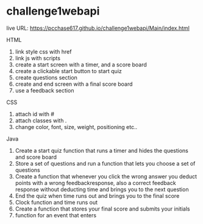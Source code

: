 # challenge1webapi

live URL:
https://pcchase617.github.io/challenge1webapi/Main/index.html

HTML

1. link style css with href
2. link js with scripts
3. create a start screen with a timer, and a score board
4. create a clickable start button to start quiz
5. create questions section
6. create and end screen with a final score board
7. use a feedback section

CSS

1. attach id with #
2. attach classes with .
3. change color, font, size, weight, positioning etc..

Java

1. Create a start quiz function that runs a timer and hides the questions and score board
2. Store a set of questions and run a function that lets you choose a set of questions
3. Create a function that whenever you click the wrong answer you deduct points with a wrong feedbackresponse, also a correct feedback response without deducting time and brings you to the next question
4. End the quiz when time runs out and brings you to the final score
5. Clock function and time runs out
6. Create a function that stores your final score and submits your initials
7. function for an event that enters